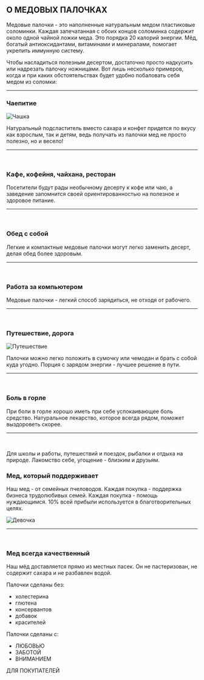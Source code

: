 ## О МЕДОВЫХ ПАЛОЧКАХ

Медовые палочки - это  наполненные натуральным медом пластиковые соломинки. Каждая запечатанная с обоих концов соломинка содержит около одной чайной ложки меда. Это порядка 20 калорий энергии. Мёд, богатый антиоксидантами, витаминами и минералами, помогает укрепить иммунную систему. 

Чтобы насладиться полезным десертом, достаточно просто  надкусить или надрезать палочку ножницами. Вот лишь несколько примеров, когда и при каких обстоятельствах будет удобно побаловать себя медом из соломки:  

<hr>

### Чаепитие

![Чашка](chashka.jpg)

Натуральный подсластитель вместо сахара и конфет придется по вкусу как взрослым, так и детям, ведь получать из палочки мед не просто полезно, но и весело!  

<hr>
<br>

### Кафе, кофейня, чайхана, ресторан
Посетители будут рады необычному десерту к кофе или чаю, а заведение запомнится своей ориентированностью на полезное и здоровое питание. 
<hr>
<br>

### Обед с собой
Легкие и компактные медовые палочки могут легко заменить десерт, делая обед более здоровым.

<hr>
<br>

### Работа за компьютером
Медовые палочки -   легкий способ зарядиться, не отходя от  рабочего. 

<hr>
<br>

### Путешествие, дорога 

![Путешествие](travel.jpg)

Палочки можно легко положить в сумочку или чемодан и брать с собой куда угодно. Порция с зарядом энергии - лучшее решение в пути. 

<hr>
<br>

### Боль в горле
При боли в горле хорошо иметь при себе успокаивающее боль средство. Натуральное лекарство, которое  всегда рядом, поможет выздороветь скорее.
<hr>
<br>

Для школы и работы, путешествий и поездок, рыбалки и отдыха на природе.
Лакомство себе, угощение - близким и друзьям. 


### Мед, который поддерживает
Наш мед - от семейных пчеловодов. Каждая покупка - поддержка бизнеса трудолюбивых семей.  Каждая покупка - помощь нуждающимся. 10% всей прибыли используется в благотворительных целях. 

![Девочка](devochka.jpg)

<hr>
<br>

### Мед всегда качественный



Наш мёд доставляется прямо из местных пасек. Он не пастеризован, не содержит сахара и не разбавлен водой. 

Палочки сделаны без: 
- холестерина
- глютена
- консервантов
- добавок
- красителей
 
Палочки сделаны с: 
- ЛЮБОВЬЮ
- ЗАБОТОЙ
- ВНИМАНИЕМ


<div class="tzentr">
<router-link to="/ДЛЯПОКУПАТЕЛЕЙ" class="dvij">ДЛЯ ПОКУПАТЕЛЕЙ</router-link>
</div>